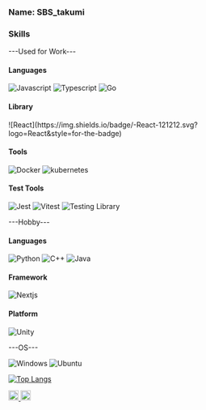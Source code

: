 <h3>Name: SBS_takumi</h3>

<h3>Skills</h3>
---Used for Work---
<h4>Languages</h4>

  ![Javascript](https://img.shields.io/badge/-Javascript-4433DD.svg?logo=javascript&style=for-the-badge)
  ![Typescript](https://img.shields.io/badge/-Typescript-F2C63C.svg?logo=typescript&style=for-the-badge)
  ![Go](https://img.shields.io/badge/-Go-F2C63C.svg?logo=go&style=for-the-badge)

<h4>Library</h4>
  ![React](https://img.shields.io/badge/-React-121212.svg?logo=React&style=for-the-badge)

<h4>Tools</h4>

  ![Docker](https://img.shields.io/badge/-Docker-22C6FC.svg?logo=docker&style=for-the-badge)
  ![kubernetes](https://img.shields.io/badge/-kubernetes-F2C68C.svg?logo=kubernetes&style=for-the-badge)
<h4>Test Tools</h4>

  ![Jest](https://img.shields.io/badge/-Jest-C21325.svg?logo=jest&style=for-the-badge)
  ![Vitest](https://img.shields.io/badge/-vitest-6E4FC8.svg?logo=vitest&style=for-the-badge)
  ![Testing Library](https://img.shields.io/badge/-testinglibrary-2333D2.svg?logo=testinglibrary&style=for-the-badge)


---Hobby---
<h4>Languages</h4>

  ![Python](https://img.shields.io/badge/-Python-F2C63C.svg?logo=python&style=for-the-badge)
  ![C++](https://img.shields.io/badge/-C++-00599C.svg?logo=Cplusplus&style=for-the-badge)
  ![Java](https://img.shields.io/badge/-java-007396.svg?logo=java&style=for-the-badge)
<h4>Framework</h4>

  ![Nextjs](https://img.shields.io/badge/-Nextjs-000000.svg?logo=Next.js&style=for-the-badge)
<h4>Platform</h4>

  ![Unity](https://img.shields.io/badge/-unity-212121.svg?logo=unity&style=for-the-badge)
  

---OS---

  ![Windows](https://img.shields.io/badge/-Windows-0078D6.svg?logo=windows&style=for-the-badge)
  ![Ubuntu](https://img.shields.io/badge/-Ubuntu-B17460.svg?logo=ubuntu&style=for-the-badge)



[![Top Langs](https://github-readme-stats.vercel.app/api/top-langs/?username=IamSBStakumi&layout=compact&theme=onedark
)](https://github.com/anuraghazra/github-readme-stats)


<p>
  <a href="http://qiita.com/SBS_takumi">
    <img height="20" src="https://qiita-badge.apiapi.app/s/SBS_takumi/posts.svg" />
  </a>
  <a href="http://qiita.com/SBS_takumi">
    <img height="20" src="https://qiita-badge.apiapi.app/s/SBS_takumi/contributions.svg" />
  </a>
</p>

